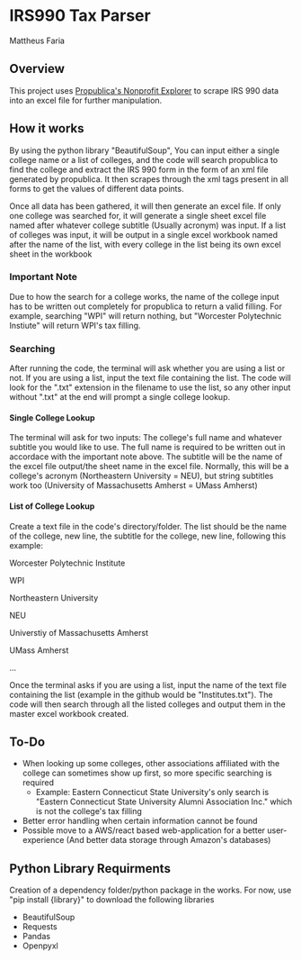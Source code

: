 # IRS990 Tax Parser
Mattheus Faria

## Overview
This project uses [Propublica's Nonprofit Explorer](https://projects.propublica.org/nonprofits/) to scrape IRS 990 data into an excel file for further manipulation.

## How it works
By using the python library "BeautifulSoup", You can input either a single college name or a list of colleges, and the code will search propublica to find the college and extract the IRS 990 form in the form of an xml file generated by propublica. It then scrapes through the xml tags present in all forms to get the values of different data points. 

Once all data has been gathered, it will then generate an excel file. If only one college was searched for, it will generate a single sheet excel file named after whatever college subtitle (Usually acronym) was input. If a list of colleges was input, it will be output in a single excel workbook named after the name of the list, with every college in the list being its own excel sheet in the workbook

### Important Note
Due to how the search for a college works, the name of the college input has to be written out completely for propublica to return a valid filling. For example, searching "WPI" will return nothing, but "Worcester Polytechnic Instiute" will return WPI's tax filling. 

### Searching 
After running the code, the terminal will ask whether you are using a list or not. If you are using a list, input the text file containing the list. The code will look for the ".txt" extension in the filename to use the list, so any other input without ".txt" at the end will prompt a single college lookup.

#### Single College Lookup
The terminal will ask for two inputs: The college's full name and whatever subtitle you would like to use. The full name is required to be written out in accordace with the important note above. The subtitle will be the name of the excel file output/the sheet name in the excel file. Normally, this will be a college's acronym (Northeastern University = NEU), but string subtitles work too (University of Massachusetts Amherst = UMass Amherst)

#### List of College Lookup
Create a text file in the code's directory/folder. The list should be the name of the college, new line, the subtitle for the college, new line, following this example:

Worcester Polytechnic Institute

WPI

Northeastern University

NEU

Universtiy of Massachusetts Amherst

UMass Amherst

...

Once the terminal asks if you are using a list, input the name of the text file containing the list (example in the github would be "Institutes.txt"). The code will then search through all the listed colleges and output them in the master excel workbook created.

## To-Do
- When looking up some colleges, other associations affiliated with the college can sometimes show up first, so more specific searching is required
    - Example: Eastern Connecticut State University's only search is "Eastern Connecticut State University Alumni Association Inc." which is not the college's tax filling
- Better error handling when certain information cannot be found
- Possible move to a AWS/react based web-application for a better user-experience (And better data storage through Amazon's databases)

## Python Library Requirments
Creation of a dependency folder/python package in the works. For now, use "pip install {library}" to download the following libraries
- BeautifulSoup
- Requests
- Pandas
- Openpyxl
